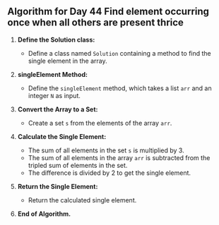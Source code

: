 ## Algorithm for Day 44 **Find element occurring once when all others are present thrice**

1. **Define the Solution class:**
   - Define a class named `Solution` containing a method to find the single element in the array.

2. **singleElement Method:**
   - Define the `singleElement` method, which takes a list `arr` and an integer `N` as input.

3. **Convert the Array to a Set:**
   - Create a set `s` from the elements of the array `arr`.

4. **Calculate the Single Element:**
   - The sum of all elements in the set `s` is multiplied by 3.
   - The sum of all elements in the array `arr` is subtracted from the tripled sum of elements in the set.
   - The difference is divided by 2 to get the single element.

5. **Return the Single Element:**
   - Return the calculated single element.

6. **End of Algorithm.**

